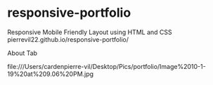 # responsive-portfolio
Responsive Mobile Friendly Layout using HTML and CSS
pierrevil22.github.io/responsive-portfolio/

About Tab

file:///Users/cardenpierre-vil/Desktop/Pics/portfolio/Image%2010-1-19%20at%209.06%20PM.jpg
